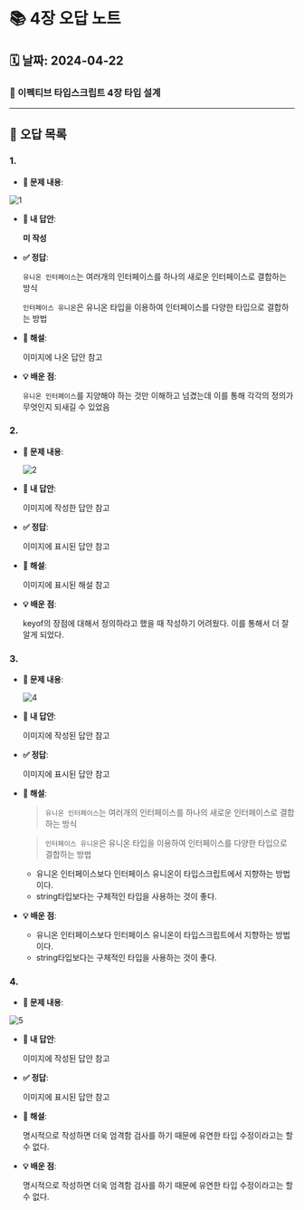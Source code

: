 # 📚 4장 오답 노트

## 🗓️ 날짜: 2024-04-22

### 📝 이펙티브 타입스크립트 4장 타입 설계

---

## 📌 오답 목록

### 1.

- **🔎 문제 내용**:

![1](https://github.com/99sStudy/Effective-Typescript/assets/90139306/c1f5f4cc-65d6-48eb-88c4-62f9a21d9dbf)

- **🚫 내 답안**:

  **미 작성**

- **✅ 정답**:

  `유니온 인터페이스`는 여러개의 인터페이스를 하나의 새로운 인터페이스로 결합하는 방식

  `인터페이스 유니온`은 유니온 타입을 이용하여 인터페이스를 다양한 타입으로 결합하는 방법

- **📖 해설**:

  이미지에 나온 답안 참고

- **💡 배운 점**:

  `유니온 인터페이스`를 지양해야 하는 것만 이해하고 넘겼는데 이를 통해 각각의 정의가 무엇인지 되새길 수 있었음

### 2.

- **🔎 문제 내용**:

  ![2](https://github.com/99sStudy/Effective-Typescript/assets/90139306/da870faf-69b9-4e74-8710-fd7e206cbbdb)

- **🚫 내 답안**:

  이미지에 작성한 답안 참고

- **✅ 정답**:

  이미지에 표시된 답안 참고

- **📖 해설**:

  이미지에 표시된 해설 참고

- **💡 배운 점**:

  keyof의 장점에 대해서 정의하라고 했을 때 작성하기 어려웠다. 이를 통해서 더 잘 알게 되었다.

### 3.

- **🔎 문제 내용**:

  ![4](https://github.com/99sStudy/Effective-Typescript/assets/90139306/d9c1b445-28b8-4fcd-bf08-bb984af44fad)

- **🚫 내 답안**:

  이미지에 작성된 답안 참고

- **✅ 정답**:

  이미지에 표시된 답안 참고

- **📖 해설**:

  > `유니온 인터페이스`는 여러개의 인터페이스를 하나의 새로운 인터페이스로 결합하는 방식

  > `인터페이스 유니온`은 유니온 타입을 이용하여 인터페이스를 다양한 타입으로 결합하는 방법

  - 유니온 인터페이스보다 인터페이스 유니온이 타입스크립트에서 지향하는 방법이다.
  - string타입보다는 구체적인 타입을 사용하는 것이 좋다.

- **💡 배운 점**:

  - 유니온 인터페이스보다 인터페이스 유니온이 타입스크립트에서 지향하는 방법이다.
  - string타입보다는 구체적인 타입을 사용하는 것이 좋다.

### 4.

- **🔎 문제 내용**:

![5](https://github.com/99sStudy/Effective-Typescript/assets/90139306/796f2292-ec26-49df-8553-2912db9c9eaa)

- **🚫 내 답안**:

  이미지에 작성된 답안 참고

- **✅ 정답**:

  이미지에 표시된 답안 참고

- **📖 해설**:

  명시적으로 작성하면 더욱 엄격함 검사를 하기 때문에 유연한 타입 수정이라고는 할 수 없다.

- **💡 배운 점**:

  명시적으로 작성하면 더욱 엄격함 검사를 하기 때문에 유연한 타입 수정이라고는 할 수 없다.
